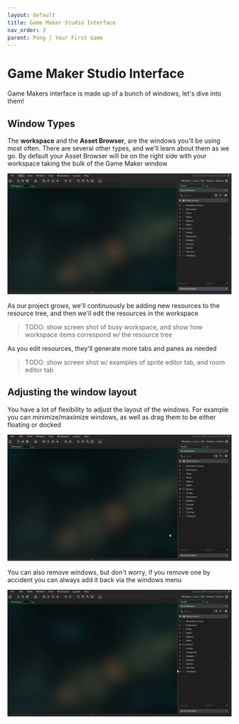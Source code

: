 ```yaml
---
layout: default
title: Game Maker Studio Interface
nav_order: 3
parent: Pong | Your First Game
---
```


# Game Maker Studio Interface

Game Makers interface is made up of a bunch of windows, let's dive into them!

## Window Types

The **workspace** and the **Asset Browser**, are the windows you'll be using most often. There are several other types, and we'll learn about them as we go. By default your Asset Browser will be on the right side with your workspace taking the bulk of the Game Maker window

![](../../images/pong/workspace_and_assets.png)

As our project grows, we'll continuously be adding new resources to the resource tree, and then we'll edit the resources in the workspace

> TODO: show screen shot of busy workspace, and show how workspace items correspond w/ the resource tree

As you edit resources, they'll generate more tabs and panes as needed

> TODO: show screen shot w/ examples of sprite editor tab, and room editor tab

## Adjusting the window layout

You have a lot of flexibility to adjust the layout of the windows. For example you can minimize/maximize windows, as well as drag them to be either floating or docked

![](../../images/pong/min_max_drag.gif)

You can also remove windows, but don't worry, if you remove one by accident you can always add it back via the windows menu

![](../../images/pong/close_reopen_window.gif)
